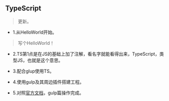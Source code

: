 ## TypeScript

>更新。

- 1.从HelloWorld开始。

>写个HelloWorld！

- 2.TS第1点是在JS的基础上加了注解，看名字就能看得出来，TypeScript，类型JS，也就是这个意思。

- 3.配合glup使用TS。

- 4.使用gulp及其周边插件搭建工程。

- 5.对照[官方文档](https://typescript.bootcss.com/tutorials/gulp.html)，gulp篇操作完成。
